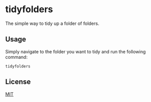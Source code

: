 # tidyfolders

The simple way to tidy up a folder of folders.

## Usage

Simply navigate to the folder you want to tidy and run the following command:

    tidyfolders

## License

[MIT](/LICENSE)
